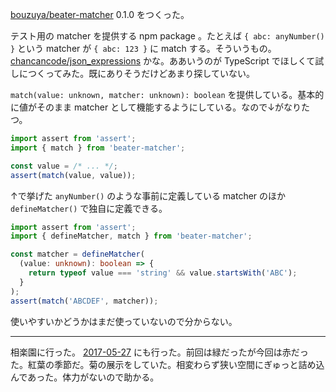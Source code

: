 [bouzuya/beater-matcher][] 0.1.0 をつくった。

テスト用の matcher を提供する npm package 。たとえば `{ abc: anyNumber() }` という matcher が `{ abc: 123 }` に match する。そういうもの。 [chancancode/json_expressions][] かな。ああいうのが TypeScript でほしくて試しにつくってみた。既にありそうだけどあまり探していない。

`match(value: unknown, matcher: unknown): boolean`  を提供している。基本的に値がそのまま matcher として機能するようにしている。なので↓がなりたつ。

```typescript
import assert from 'assert';
import { match } from 'beater-matcher';

const value = /* ... */;
assert(match(value, value));
```

↑で挙げた `anyNumber()` のような事前に定義している matcher のほか `defineMatcher()` で独自に定義できる。

```typescript
import assert from 'assert';
import { defineMatcher, match } from 'beater-matcher';

const matcher = defineMatcher(
  (value: unknown): boolean => {
    return typeof value === 'string' && value.startsWith('ABC');
  }
);
assert(match('ABCDEF', matcher));
```

使いやすいかどうかはまだ使っていないので分からない。

---

相楽園に行った。 [2017-05-27][] にも行った。前回は緑だったが今回は赤だった。紅葉の季節だ。菊の展示をしていた。相変わらず狭い空間にぎゅっと詰め込んであった。体力がないので助かる。

[2017-05-27]: https://blog.bouzuya.net/2017/05/27/
[bouzuya/beater-matcher]: https://github.com/bouzuya/beater-matcher
[chancancode/json_expressions]: https://github.com/chancancode/json_expressions
